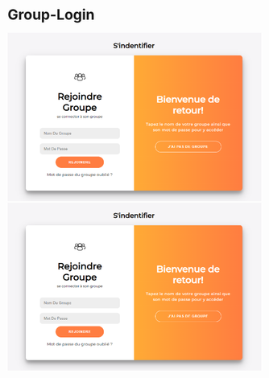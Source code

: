 # Group-Login
![alt text](https://github.com/khaouitiabdelhakim/Group-Login/blob/master/ScreenShots/capture1.PNG)
![alt text](https://github.com/khaouitiabdelhakim/Group-Login/blob/master/ScreenShots/capture1.PNG)
